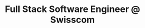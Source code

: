 ---
i: oliver_zihler

name: Oliver Zihler
title: Full Stack Software Engineer @ Swisscom
about: 
location: Zurich, Switzerland
specialities:
    - 
    - 
tech-stack: 

linkedin: https://www.linkedin.com/in/oliver-zihler-9b92471a5/
twitter: 
website: 
---
